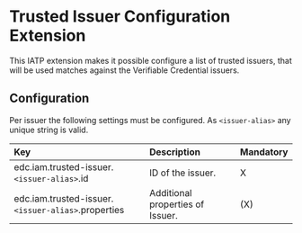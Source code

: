 # Trusted Issuer Configuration Extension

This IATP extension makes it possible configure a list of trusted issuers, that will be used matches against the Verifiable Credential issuers.

## Configuration

Per issuer the following settings must be configured. As `<issuer-alias>` any unique string is valid.

| Key                                                  | Description                      | Mandatory | 
|:-----------------------------------------------------|:---------------------------------|-----------|
| edc.iam.trusted-issuer.``<issuer-alias>``.id         | ID of the issuer.                | X         |
| edc.iam.trusted-issuer.``<issuer-alias>``.properties | Additional properties of Issuer. | (X)       | 

